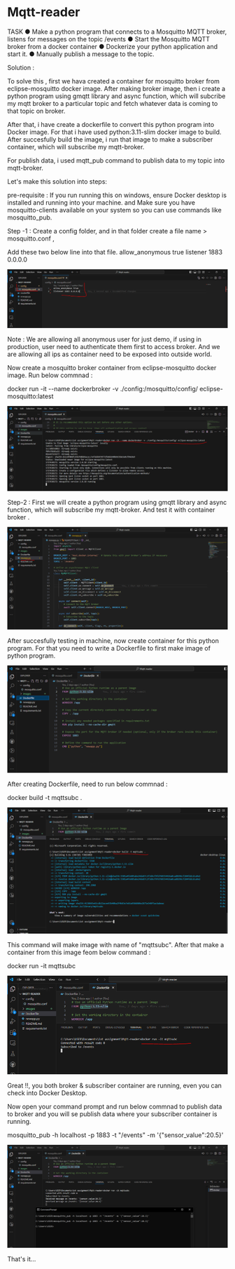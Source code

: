# Mqtt-reader

TASK
● Make a python program that connects to a Mosquitto MQTT broker, listens for messages
on the topic /events
● Start the Mosquitto MQTT broker from a docker container
● Dockerize your python application and start it.
● Manually publish a message to the topic.

Solution :

To solve this , first we hava created a container for mosquitto broker from eclipse-mosquitto docker image. After making broker image, then i create a python program using gmqtt library and async function, which will subcribe my mqtt broker to a particular topic and fetch whatever data is coming to that topic on broker. 

After that, i have create a dockerfile to convert this python program into Docker image. For that i have used python:3.11-slim docker image to build. After succesfully build the image, i run that image to make a subscriber container, which will subscribe my mqtt-broker. 

For publish data, i used mqtt_pub command to publish data to my topic into mqtt-broker.

Let's make this solution into steps: 

pre-requisite : If you run running this on windows, ensure Docker desktop is installed and running into your machine. and Make sure you have mosquitto-clients available on your system so you can use commands like mosquitto_pub.

Step -1 :
Create a config folder, and in that folder create a file name > mosquitto.conf ,

Add these two below line into that file. 
allow_anonymous true
listener 1883 0.0.0.0

![Sample Image](./images/image1.PNG)

Note : We are allowing all anonymous user for just demo, if using in production, user need to authenticate them first to access broker. And we are allowing all ips as container need to be exposed into outside world.

Now create a mosquitto broker container from eclipse-mosquitto docker image. Run below commnad :

docker run -it --name dockerbroker -v ./config:/mosquitto/config/ eclipse-mosquitto:latest

![Sample Image](./images/image-2.PNG)

Step-2 :
First we will create a python program using gmqtt library and async function, which will subscribe my mqtt-broker. And test it with container broker . 

![Sample Image](./images/image3.PNG)

After succesfully testing in machine, now create container for this python program. For that you need to write a Dockerfile to first make image of python program. 

![Sample Image](./images/image4.PNG)

After creating Dockerfile, need to run below commnad :

docker build -t mqttsubc .

![Sample Image](./images/image5.PNG)

This command will make image with name of "mqttsubc". After that make a container from this image feom below command :

docker run -it mqttsubc

![Sample Image](./images/image6.PNG)

Great !!, you both broker & subscriber container are running, even you can check into Docker Desktop. 

Now open your command prompt and run below commnad to publish data to broker and you will se publish data where your subscriber container is running.

mosquitto_pub -h localhost -p 1883 -t "/events" -m '{"sensor_value":20.5}'

![Sample Image](./images/image7.PNG)

That's it...
